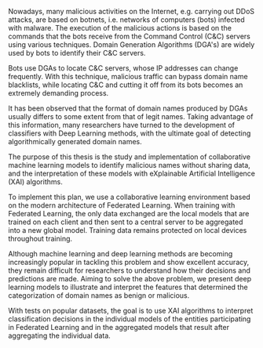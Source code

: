 Nowadays, many malicious activities on the Internet, e.g. carrying out DDoS attacks, are based on botnets, i.e. networks of computers (bots) infected with malware. The execution of the malicious actions is based on the commands that the bots receive from the Command Control (C&C) servers using various techniques. Domain Generation Algorithms (DGA's) are widely used by bots to identify their C&C servers.

Bots use DGAs to locate C&C servers, whose IP addresses can change frequently. With this technique, malicious traffic can bypass domain name blacklists, while locating C&C and cutting it off from its bots becomes an extremely demanding process.

It has been observed that the format of domain names produced by DGAs usually differs to some extent from that of legit names. Taking advantage of this information, many researchers have turned to the development of classifiers with Deep Learning methods, with the ultimate goal of detecting algorithmically generated domain names.

The purpose of this thesis is the study and implementation of collaborative machine learning models to identify malicious names without sharing data, and the interpretation of these models with eXplainable Artificial Intelligence (XAI) algorithms.

To implement this plan, we use a collaborative learning environment based on the modern architecture of Federated Learning. When training with Federated Learning, the only data exchanged are the local models that are trained on each client and then sent to a central server to be aggregated into a new global model. Training data remains protected on local devices throughout training.

Although machine learning and deep learning methods are becoming increasingly popular in tackling this problem and show excellent accuracy, they remain difficult for researchers to understand how their decisions and predictions are made. Aiming to solve the above problem, we present deep learning models to illustrate and interpret the features that determined the categorization of domain names as benign or malicious.

With tests on popular datasets, the goal is to use XAI algorithms to interpret classification decisions in the individual models of the entities participating in Federated Learning and in the aggregated models that result after aggregating the individual data.
